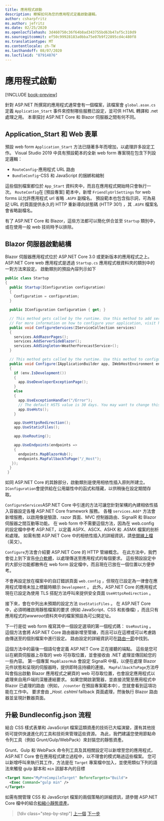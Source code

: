 ```yaml
---
title: 應用程式啟動
description: 瞭解如何為您的應用程式定義啟動邏輯。
author: csharpfritz
ms.author: jefritz
ms.date: 02/25/2020
ms.openlocfilehash: 3d460750c36f64b8ad343755bd63b47af5c310d9
ms.sourcegitcommit: ef50c99928183a0bba75e07b9f22895cd4c480f8
ms.translationtype: MT
ms.contentlocale: zh-TW
ms.lasthandoff: 08/07/2020
ms.locfileid: "87914876"
---
```

# <a name="app-startup"></a>應用程式啟動

[!INCLUDE [book-preview](../../../includes/book-preview.md)]

針對 ASP.NET 所撰寫的應用程式通常會有一個檔案，該檔案會 `global.asax.cs` 定義 `Application_Start` 事件來控制哪些服務已設定，並可供 HTML 轉譯和 .net 處理之用。 本章探討 ASP.NET Core 和 Blazor 伺服器之間有何不同。

## <a name="application_start-and-web-forms"></a>Application_Start 和 Web 表單

預設 web form `Application_Start` 方法已隨著多年而增加，以處理許多設定工作。  Visual Studio 2019 中具有預設範本的全新 web form 專案現在包含下列設定邏輯：

- `RouteConfig`-應用程式 URL 路由
- `BundleConfig`-CSS 和 JavaScript 的捆綁和縮制

這些個別檔案都位於 `App_Start` 資料夾中，而且在應用程式開始時只會執行一次。  `RouteConfig`在 [預設專案] 範本中，新增 `FriendlyUrlSettings` for web forms 以允許應用程式 url 省略 `.ASPX` 副檔名。  預設範本也包含指示詞，可為易記 URL 的頁面提供永久的 HTTP 重新導向狀態碼 (HTTP 301) ，其 `.ASPX` 檔案名會省略副檔名。

有了 ASP.NET Core 和 Blazor，這些方法都可以簡化併合並至 `Startup` 類別中，或在使用一般 web 技術時予以排除。

## <a name="blazor-server-startup-structure"></a>Blazor 伺服器啟動結構

Blazor 伺服器應用程式位於 ASP.NET Core 3.0 或更新版本的應用程式之上。  ASP.NET Core web 應用程式是透過 `Startup.cs` 應用程式根資料夾的類別中的一對方法來設定。  啟動類別的預設內容列示如下

```csharp
public class Startup
{
  public Startup(IConfiguration configuration)
  {
    Configuration = configuration;
  }

  public IConfiguration Configuration { get; }

  // This method gets called by the runtime. Use this method to add services to the container.
  // For more information on how to configure your application, visit https://go.microsoft.com/fwlink/?LinkID=398940
  public void ConfigureServices(IServiceCollection services)
  {
    services.AddRazorPages();
    services.AddServerSideBlazor();
    services.AddSingleton<WeatherForecastService>();
  }

  // This method gets called by the runtime. Use this method to configure the HTTP request pipeline.
  public void Configure(IApplicationBuilder app, IWebHostEnvironment env)
  {
    if (env.IsDevelopment())
    {
      app.UseDeveloperExceptionPage();
    }
    else
    {
      app.UseExceptionHandler("/Error");
      // The default HSTS value is 30 days. You may want to change this for production scenarios, see https://aka.ms/aspnetcore-hsts.
      app.UseHsts();
    }

    app.UseHttpsRedirection();
    app.UseStaticFiles();

    app.UseRouting();

    app.UseEndpoints(endpoints =>
    {
      endpoints.MapBlazorHub();
      endpoints.MapFallbackToPage("/_Host");
   });
  }
 }
```

如同 ASP.NET Core 的其餘部分，啟動類別是使用相依性插入原則所建立。  `IConfiguration`會提供給在公用屬性中的函式和隱藏，以供稍後在設定期間存取。

`ConfigureServices`ASP.NET Core 中引進的方法可讓您針對架構的內建相依性插入容器設定各種 ASP.NET Core framework 服務。  各種 `services.Add*` 方法會新增服務，以啟用像是驗證、razor 頁面、MVC 控制器路由、SignalR 和 Blazor 伺服器之間互動等功能。  在 web form 中不需要這個方法，因為在 web.config 的設定檔中參考 ASP.NET，以定義 ASPX、ASCX、ASHX 和 .ASMX 檔案的剖析和處理。  如需有關 ASP.NET Core 中的相依性插入的詳細資訊，請[參閱線上檔](https://docs.microsoft.com/aspnet/core/fundamentals/dependency-injection)（英文）。

`Configure`方法會介紹要 ASP.NET Core 的 HTTP 管線概念。  在此方法中，我們會從上到下宣告[中介軟體](middleware.md)，以處理傳送至應用程式的每個要求。 這些預設設定中的大部分功能都散佈在 web form 設定檔中，而且現在已放在一個位置以方便參考。

不會再設定放在檔案中的自訂錯誤頁面 `web.config` ，但現在已設定為一律會在應用程式環境未加上標籤時顯示 `Development` 。  此外，ASP.NET Core 的應用程式現在已設定為使用 TLS 搭配方法呼叫來提供安全頁面 `UseHttpsRedirection` 。

接下來，會在中列出未預期的設定方法 `UseStaticFiles` 。  在 ASP.NET Core 中，必須明確啟用靜態檔案的要求 (例如 JavaScript、CSS 和影像檔) ，而且只有應用程式的*wwwroot*資料夾中的檔案預設為可公開定址。

下一行是從 web form 複寫其中一個設定選項的第一個程式碼： `UseRouting` 。  這個方法會將 ASP.NET Core 路由器新增至管線，而且可以在這裡或可以考慮路由傳送至的個別檔案中進行設定。  路由設定的詳細資訊可在[路由一節](pages-routing-layouts.md)中找到。

這個方法中的最後一個語句會定義 ASP.NET Core 正在接聽的端點。  這些是您可以在網頁伺服器上存取的 web 可存取位置，並會接收由 .NET 處理並傳回給您的一些內容。  第一個專案 `MapBlazorHub` 會設定 SignalR 中樞，以便在處理 Blazor 元件狀態和呈現的伺服器時，提供即時且持續的連接。  `MapFallbackToPage`方法呼叫會指出啟動 Blazor 應用程式之網頁的 web 可存取位置，也會設定應用程式以處理來自用戶端的深層連結要求。  如果您開啟瀏覽器，並直接流覽至應用程式中 Blazor 已處理的路由（例如， `/counter` 在預設專案範本中），您就會看到這項功能在工作中。 要求會由 *_Host. cshtml* fallback 頁面處理，然後執行 Blazor 路由器並呈現計數器頁面。

## <a name="upgrading-the-bundleconfig-process"></a>升級 Bundleconfig.json 流程

結合 CSS 樣式表單和 JavaScript 檔案這類資產的技術已大幅演變，還有其他技術可提供快速進化的工具和技術來管理這些資源。  為此，我們建議您使用節點命令列工具（例如 Grunt/Gulp/WebPack）來封裝您的靜態資產。

Grunt、Gulp 和 WebPack 命令列工具及其相關設定可以新增至您的應用程式，ASP.NET Core 會在應用程式建立過程中，以不理會的模式略過這些檔案。  您可以新增呼叫來執行其工作，方法是在 `Target` 專案檔中加入，並使用類似下列的語法來觸發 gulp 腳本和 `min` 該腳本內的目標

```xml
<Target Name="MyPreCompileTarget" BeforeTargets="Build">
  <Exec Command="gulp min" />
</Target>
```

如需有關管理 CSS 和 JavaScript 檔案的兩個策略的詳細資訊，請參閱 ASP.NET Core 檔中的組合[和縮小靜態資產](https://docs.microsoft.com/aspnet/core/client-side/bundling-and-minification)。

>[!div class="step-by-step"]
>[上一個](project-structure.md) 
>[下一步](components.md)
